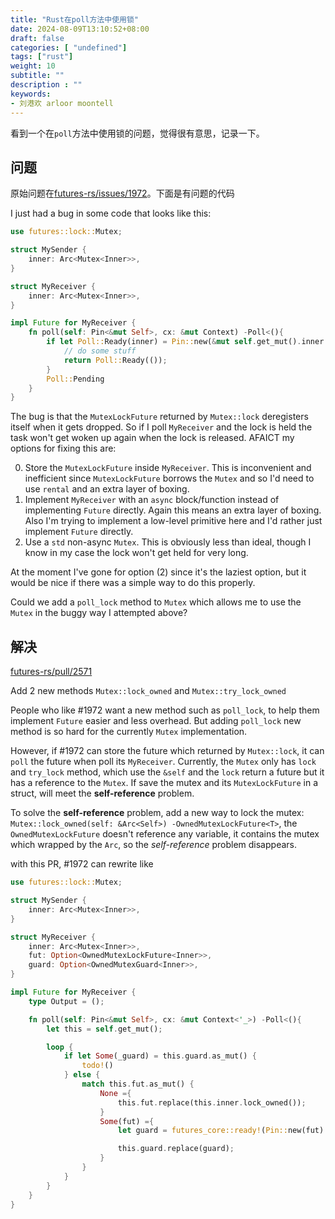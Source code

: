 ```yaml
---
title: "Rust在poll方法中使用锁"
date: 2024-08-09T13:10:52+08:00
draft: false
categories: [ "undefined"]
tags: ["rust"]
weight: 10
subtitle: ""
description : ""
keywords:
- 刘港欢 arloor moontell
---
```


看到一个在`poll`方法中使用锁的问题，觉得很有意思，记录一下。
<!--more-->

## 问题

原始问题在[futures-rs/issues/1972](https://github.com/rust-lang/futures-rs/issues/1972)。下面是有问题的代码

I just had a bug in some code that looks like this:

```rust
use futures::lock::Mutex;

struct MySender {
    inner: Arc<Mutex<Inner>>,
}

struct MyReceiver {
    inner: Arc<Mutex<Inner>>,
}

impl Future for MyReceiver {
    fn poll(self: Pin<&mut Self>, cx: &mut Context) -Poll<(){
        if let Poll::Ready(inner) = Pin::new(&mut self.get_mut().inner.lock()).poll(cx) {
            // do some stuff
            return Poll::Ready(());
        }
        Poll::Pending
    }
}
```

The bug is that the `MutexLockFuture` returned by `Mutex::lock` deregisters itself when it gets dropped. So if I poll `MyReceiver` and the lock is held the task won't get woken up again when the lock is released. AFAICT my options for fixing this are:

0. Store the `MutexLockFuture` inside `MyReceiver`. This is inconvenient and inefficient since `MutexLockFuture` borrows the `Mutex` and so I'd need to use `rental` and an extra layer of boxing.
1. Implement `MyReceiver` with an `async` block/function instead of implementing `Future` directly. Again this means an extra layer of boxing. Also I'm trying to implement a low-level primitive here and I'd rather just implement `Future` directly.
2. Use a `std` non-async `Mutex`. This is obviously less than ideal, though I know in my case the lock won't get held for very long.

At the moment I've gone for option (2) since it's the laziest option, but it would be nice if there was a simple way to do this properly.

Could we add a `poll_lock` method to `Mutex` which allows me to use the `Mutex` in the buggy way I attempted above?

## 解决

[futures-rs/pull/2571](https://github.com/rust-lang/futures-rs/pull/2571)

Add 2 new methods `Mutex::lock_owned` and `Mutex::try_lock_owned`

People who like #1972 want a new method such as `poll_lock`, to help them implement `Future` easier and less overhead. But adding `poll_lock` new method is so hard for the currently `Mutex` implementation.

However, if #1972 can store the future which returned by `Mutex::lock`, it can `poll` the future when poll its `MyReceiver`. Currently, the `Mutex` only has `lock` and `try_lock` method, which use the `&self` and the `lock` return a future but it has a reference to the `Mutex`. If save the mutex and its `MutexLockFuture` in a struct, will meet the **self-reference** problem.

To solve the **self-reference** problem, add a new way to lock the mutex: `Mutex::lock_owned(self: &Arc<Self>) -OwnedMutexLockFuture<T>`, the `OwnedMutexLockFuture` doesn't reference any variable, it contains the mutex which wrapped by the `Arc`, so the _self-reference_ problem disappears.

with this PR, #1972 can rewrite like

```rust
use futures::lock::Mutex;

struct MySender {
    inner: Arc<Mutex<Inner>>,
}

struct MyReceiver {
    inner: Arc<Mutex<Inner>>,
    fut: Option<OwnedMutexLockFuture<Inner>>,
    guard: Option<OwnedMutexGuard<Inner>>,
}

impl Future for MyReceiver {
    type Output = ();

    fn poll(self: Pin<&mut Self>, cx: &mut Context<'_>) -Poll<(){
        let this = self.get_mut();

        loop {
            if let Some(_guard) = this.guard.as_mut() {
                todo!()
            } else { 
                match this.fut.as_mut() {
                    None ={
                        this.fut.replace(this.inner.lock_owned());
                    }
                    Some(fut) ={
                        let guard = futures_core::ready!(Pin::new(fut).poll(cx));

                        this.guard.replace(guard);
                    }
                }
            }
        }
    }
}
```


